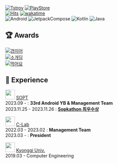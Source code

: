 
[![Tstroy](https://img.shields.io/badge/Tistory-000000?style=flat-square&logo=tistory&logoColor=white)](https://naemamdaelo.tistory.com)
[![PlayStore](https://img.shields.io/badge/GooglePlayStore-4285F4?style=flat-square&logo=googlepay&logoColor=white)](https://play.google.com/store/apps/developer?id=Chattymin)   
[![Hits](https://hits.seeyoufarm.com/api/count/incr/badge.svg?url=https%3A%2F%2Fgithub.com%2Fchattymin&count_bg=%2379C83D&title_bg=%23555555&icon=github.svg&icon_color=%23E7E7E7&title=hits&edge_flat=true)](https://hits.seeyoufarm.com)
[![wakatime](https://wakatime.com/badge/user/018b6af5-b526-4585-90a3-a8dd3d9e5a33.svg)](https://wakatime.com/@018b6af5-b526-4585-90a3-a8dd3d9e5a33)   
![Android](https://img.shields.io/badge/Android-3DDC84?style=for-the-badge&logo=Android&logoColor=white)
![JetpackCompose](https://img.shields.io/badge/JetpackCompose-4285F4?style=for-the-badge&logo=jetpackcompose&logoColor=white)
![Kotlin](https://img.shields.io/badge/kotlin-7F52FF?style=for-the-badge&logo=Kotlin&logoColor=white)
![Java](https://img.shields.io/badge/JAVA-007396?style=for-the-badge&logo=OpenJDK&logoColor=white)

## 🏆 Awards
[![갭이어](https://img.shields.io/badge/경기청년%20갭이어%20프로그램%20-장려상-ddd)](https://github.com/Don-tEuhRa)   
[![소개딩](https://img.shields.io/badge/제10회%20SW%20개발보안%20해커톤-최우수상-ac5)](https://github.com/Don-tEuhRa)   
[![먹어요](https://img.shields.io/badge/2023%20INHA%20SW%20NET%20Zero%20공동해커톤-장려상-9cf)](https://github.com/InhaHackathon)     

## 🎁 Experience
<img src="https://github.com/chattymin/chattymin/assets/52882799/e37c3b74-9d2a-443e-833f-a9e63a290166" width="30" height="30"/> [SOPT](https://www.sopt.org)   
2023.09 - : **33rd Android YB &  Management Team**  
2023.11.25 - 2023.11.26 : **[Sopkathon 최우수상](https://github.com/DO-SOPT-SOPKATHON-ANDROID-TEAM3)**   

<img src="https://github.com/chattymin/chattymin/assets/52882799/880f985c-09b2-4aec-a922-cfd8ff2e27f9" width="30" height="30"/> [C-Lab](https://www.clab.page/)   
2022.03 - 2023.02 : **Management Team**  
2023.03 - : **President**  

<img src="https://github.com/chattymin/chattymin/assets/52882799/f9ce708e-4269-426b-a26c-68c351333022" width="30" height="30"/> [Kyonggi Univ.](https://www.kyonggi.ac.kr/www/index.do)   
2019.03 - Computer Engineering  
